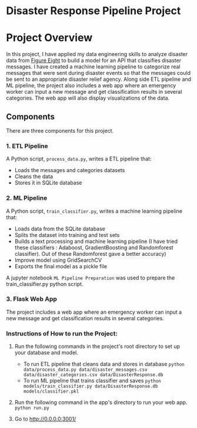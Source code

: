 # Disaster Response Pipeline Project

 
# Project Overview
In this project, I have applied my data engineering skills to analyze disaster data from [Figure Eight](https://appen.com/) to build a model for an API that classifies disaster messages. I have created a machine learning pipeline to categorize real messages that were sent during disaster events so that the messages could be sent to an appropriate disaster relief agency. 
Along side ETL pipeline and ML pipeline, the project also includes a web app where an emergency worker can input a new message and get classification results in several categories. The web app will also display visualizations of the data.

## Components
There are three components for this project. 

### 1. ETL Pipeline
A Python script, `process_data.py`, writes a ETL pipeline that:

 - Loads the messages and categories datasets
 - Cleans the data
 - Stores it in SQLite database
 
 
### 2. ML Pipeline
A Python script, `train_classifier.py`, writes a machine learning pipeline that:

 - Loads data from the SQLite database
 - Splits the dataset into training and test sets
 - Builds a text processing and machine learning pipeline
  (I have tried these classifiers : Adaboost, GradientBoosting and Randomforest classifier). Out of these Randomforest gave a better accuracy)
 - Improve model using GridSearchCV
 - Exports the final model as a pickle file
 
A jupyter notebook `ML Pipeline Preparation` was used to prepare the train_classifier.py python script. 

### 3. Flask Web App
The project includes a web app where an emergency worker can input a new message and get classification results in several categories. 

### Instructions of How to run the Project:
1. Run the following commands in the project's root directory to set up your database and model.

    - To run ETL pipeline that cleans data and stores in database
        `python data/process_data.py data/disaster_messages.csv data/disaster_categories.csv data/DisasterResponse.db`
    - To run ML pipeline that trains classifier and saves
        `python models/train_classifier.py data/DisasterResponse.db models/classifier.pkl`

2. Run the following command in the app's directory to run your web app.
    `python run.py`

3. Go to http://0.0.0.0:3001/


